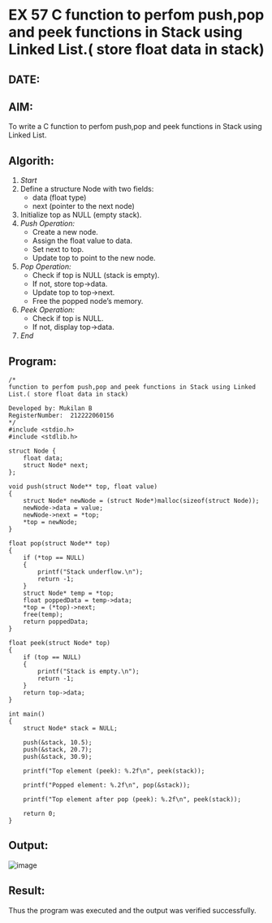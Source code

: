 # EX 57 C function to perfom push,pop and peek functions in Stack using Linked List.( store float data in stack)
## DATE:
## AIM:
To write a C function to perfom push,pop and peek functions in Stack using Linked List.

## Algorith:
1. *Start*  
2. Define a structure Node with two fields:  
   - data (float type)  
   - next (pointer to the next node)  
3. Initialize top as NULL (empty stack).  
4. *Push Operation:*  
   - Create a new node.  
   - Assign the float value to data.  
   - Set next to top.  
   - Update top to point to the new node.  
5. *Pop Operation:*  
   - Check if top is NULL (stack is empty).  
   - If not, store top->data.  
   - Update top to top->next.  
   - Free the popped node’s memory.  
6. *Peek Operation:*  
   - Check if top is NULL.  
   - If not, display top->data.  
7. *End*  

## Program:
```
/*
function to perfom push,pop and peek functions in Stack using Linked List.( store float data in stack)

Developed by: Mukilan B
RegisterNumber:  212222060156
*/
#include <stdio.h>
#include <stdlib.h>

struct Node {
    float data;
    struct Node* next;
};

void push(struct Node** top, float value)
{
    struct Node* newNode = (struct Node*)malloc(sizeof(struct Node));
    newNode->data = value;
    newNode->next = *top;
    *top = newNode;
}

float pop(struct Node** top)
{
    if (*top == NULL)
    {
        printf("Stack underflow.\n");
        return -1;
    }
    struct Node* temp = *top;
    float poppedData = temp->data;
    *top = (*top)->next;
    free(temp);
    return poppedData;
}

float peek(struct Node* top)
{
    if (top == NULL)
    {
        printf("Stack is empty.\n");
        return -1;
    }
    return top->data;
}

int main()
{
    struct Node* stack = NULL;

    push(&stack, 10.5);
    push(&stack, 20.7);
    push(&stack, 30.9);
    
    printf("Top element (peek): %.2f\n", peek(stack));

    printf("Popped element: %.2f\n", pop(&stack));
    
    printf("Top element after pop (peek): %.2f\n", peek(stack));

    return 0;
}
```

## Output:
![image](https://github.com/user-attachments/assets/9e928414-3f7b-4399-b8cc-490ff70f07ec)


## Result:
Thus the program was executed and the output was verified successfully.
